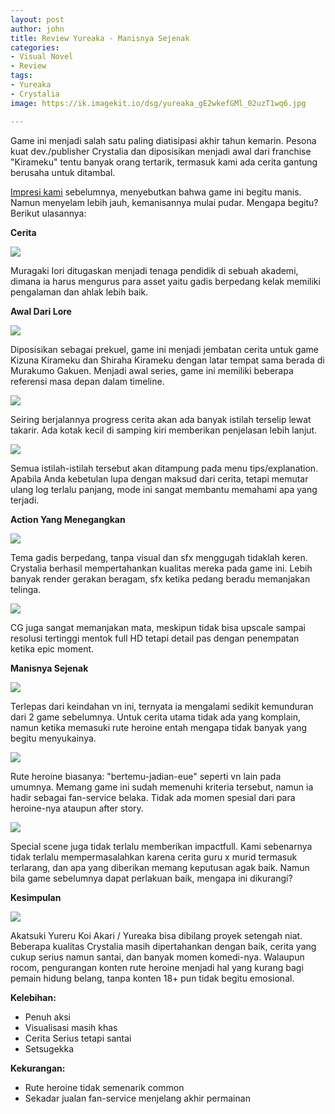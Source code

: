 ```yaml
---
layout: post
author: john
title: Review Yureaka - Manisnya Sejenak
categories:
- Visual Novel
- Review
tags:
- Yureaka
- Crystalia
image: https://ik.imagekit.io/dsg/yureaka_gE2wkefGMl_02uzT1wq6.jpg

---
```

Game ini menjadi salah satu paling diatisipasi akhir tahun kemarin. Pesona kuat dev./publisher Crystalia dan diposisikan menjadi awal dari franchise "Kirameku" tentu banyak orang tertarik, termasuk kami ada cerita gantung berusaha untuk ditambal.

[Impresi kami](https://disekitargame.com/impresi-awal-yureaka-trial-sebuah-intipan-manis/) sebelumnya, menyebutkan bahwa game ini begitu manis. Namun menyelam lebih jauh, kemanisannya mulai pudar. Mengapa begitu? Berikut ulasannya:

**Cerita**

![](https://ik.imagekit.io/dsg/Yureaka_15_jp3sd0ewM7.jpg)

Muragaki Iori ditugaskan menjadi tenaga pendidik di sebuah akademi, dimana ia harus mengurus para asset yaitu gadis berpedang kelak memiliki pengalaman dan ahlak lebih baik.

**Awal Dari Lore**

![](https://ik.imagekit.io/dsg/Yureaka_18_z9Yu81tIGVh.jpg)

Diposisikan sebagai prekuel, game ini menjadi jembatan cerita untuk game Kizuna Kirameku dan Shiraha Kirameku dengan latar tempat sama berada di Murakumo Gakuen. Menjadi awal series, game ini memiliki beberapa referensi masa depan dalam timeline.

![](https://ik.imagekit.io/dsg/Yureaka_3_2jO7LbZ5w.jpg)

Seiring berjalannya progress cerita akan ada banyak istilah terselip lewat takarir. Ada kotak kecil di samping kiri memberikan penjelasan lebih lanjut.

![](https://ik.imagekit.io/dsg/yureaka_TvuOlLaLpo_HtNuGEPl_S1.png)

Semua istilah-istilah tersebut akan ditampung pada menu tips/explanation. Apabila Anda kebetulan lupa dengan maksud dari cerita, tetapi memutar ulang log terlalu panjang, mode ini sangat membantu memahami apa yang terjadi.

**Action Yang Menegangkan**

![](https://ik.imagekit.io/dsg/Yureaka_6_30dgWdZYD.jpg)

Tema gadis berpedang, tanpa visual dan sfx menggugah tidaklah keren. Crystalia berhasil mempertahankan kualitas mereka pada game ini. Lebih banyak render gerakan beragam, sfx ketika pedang beradu memanjakan telinga.

![](https://ik.imagekit.io/dsg/yureaka_Yga9KQ0D0z_8pRXAPC4Q2j.jpg)

CG juga sangat memanjakan mata, meskipun tidak bisa upscale sampai resolusi tertinggi mentok full HD tetapi detail pas dengan penempatan ketika epic moment.

**Manisnya Sejenak**

![](https://ik.imagekit.io/dsg/Yureaka_5_h9HTidPNB.jpg)

Terlepas dari keindahan vn ini, ternyata ia mengalami sedikit kemunduran dari 2 game sebelumnya. Untuk cerita utama tidak ada yang komplain, namun ketika memasuki rute heroine entah mengapa tidak banyak yang begitu menyukainya.

![](https://ik.imagekit.io/dsg/Yureaka_22_TCGsKo8dXyR.jpg)

Rute heroine biasanya: "bertemu-jadian-eue" seperti vn lain pada umumnya. Memang game ini sudah memenuhi kriteria tersebut, namun ia hadir sebagai fan-service belaka. Tidak ada momen spesial dari para heroine-nya ataupun after story.

![](https://ik.imagekit.io/dsg/yureaka_u8kHAPOwLP_SW_4hBgyy.jpg)

Special scene juga tidak terlalu memberikan impactfull. Kami sebenarnya tidak terlalu mempermasalahkan karena cerita guru x murid termasuk terlarang, dan apa yang diberikan memang keputusan agak baik. Namun bila game sebelumnya dapat perlakuan baik, mengapa ini dikurangi?

**Kesimpulan**

![](https://ik.imagekit.io/dsg/yureaka_lrMGEz1yvB_SlBY8qwx_PB.jpg)

Akatsuki Yureru Koi Akari / Yureaka bisa dibilang proyek setengah niat. Beberapa kualitas Crystalia masih dipertahankan dengan baik, cerita yang cukup serius namun santai, dan banyak momen komedi-nya. Walaupun rocom, pengurangan konten rute heroine menjadi hal yang kurang bagi pemain hidung belang, tanpa konten 18+ pun tidak begitu emosional.

**Kelebihan:**

* Penuh aksi
* Visualisasi masih khas
* Cerita Serius tetapi santai
* Setsugekka

**Kekurangan:**

* Rute heroine tidak semenarik common
* Sekadar jualan fan-service menjelang akhir permainan